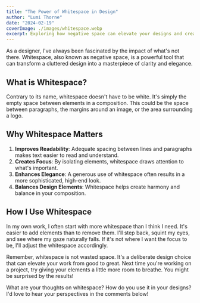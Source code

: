 ```yaml
---
title: "The Power of Whitespace in Design"
author: "Lumi Thorne"
date: "2024-02-19"
coverImage: ./images/whitespace.webp
excerpt: Exploring how negative space can elevate your designs and create visual impact.
---
```


As a designer, I've always been fascinated by the impact of what's not there. Whitespace, also known as negative space, is a powerful tool that can transform a cluttered design into a masterpiece of clarity and elegance.

## What is Whitespace?

Contrary to its name, whitespace doesn't have to be white. It's simply the empty space between elements in a composition. This could be the space between paragraphs, the margins around an image, or the area surrounding a logo.

## Why Whitespace Matters

1. **Improves Readability**: Adequate spacing between lines and paragraphs makes text easier to read and understand.
2. **Creates Focus**: By isolating elements, whitespace draws attention to what's important.
3. **Enhances Elegance**: A generous use of whitespace often results in a more sophisticated, high-end look.
4. **Balances Design Elements**: Whitespace helps create harmony and balance in your composition.

## How I Use Whitespace

In my own work, I often start with more whitespace than I think I need. It's easier to add elements than to remove them. I'll step back, squint my eyes, and see where my gaze naturally falls. If it's not where I want the focus to be, I'll adjust the whitespace accordingly.

Remember, whitespace is not wasted space. It's a deliberate design choice that can elevate your work from good to great. Next time you're working on a project, try giving your elements a little more room to breathe. You might be surprised by the results!

What are your thoughts on whitespace? How do you use it in your designs? I'd love to hear your perspectives in the comments below!
